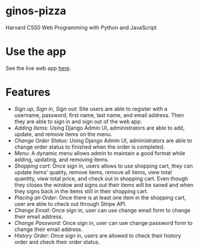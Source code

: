 # ginos-pizza #
Harvard CS50 Web Programming with Python and JavaScript

# Use the app #
See the live web app [here](https://ginos-pizza.herokuapp.com/).

# Features # 
- *Sign up*, *Sign in*, *Sign out*: Site users are able to register with a username, password, first name, last name, and email address. Then they are able to sign in and sign out of the web app.
- *Adding Items*: Using Django Admin UI, administrators are able to add, update, and remove items on the menu.
- *Change Order Status*: Using Django Admin UI, administrators are able to change order status to finished when the order is completed. 
- *Menu*: A dynamic menu allows admin to maintain a good format while adding, updating, and removing items.
- *Shopping cart*: Once sign in, users allows to use shopping cart, they can update items' quatity, remove items, remove all items, view total quantity, view total price, and check out in shopping cart. Even though they closes the window and signs out their items will be saved and when they signs back in the items still in their shopping cart.
- *Placing an Order*: Once there is at least one item in the shopping cart, user are able to check out through Stripe API.
- *Change Email*: Once sign in, user can use change email form to change their email address.
- *Change Password*: Once sign in, user can use change password form to change their email address.
- *History Order*: Once sign in, users are allowed to check their history order and check their order status.